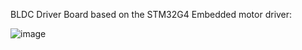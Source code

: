 BLDC Driver Board based on the STM32G4 Embedded motor driver:

![image](https://github.com/user-attachments/assets/bec12454-7899-476c-8800-5433d883fef9)

